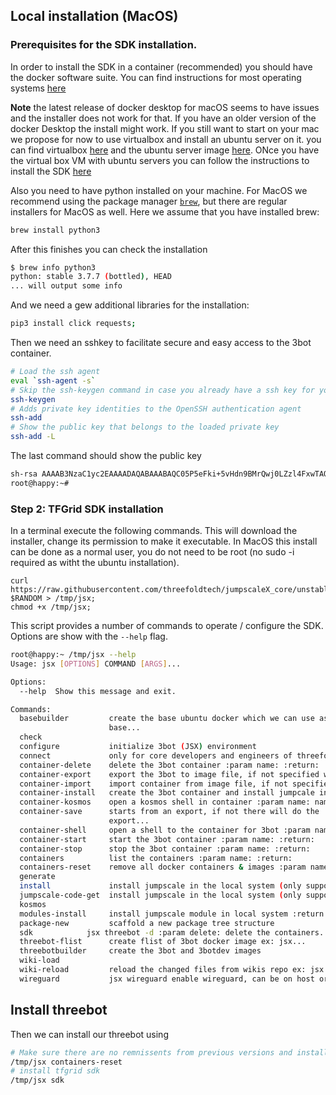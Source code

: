 <!--- Original conents: https://github.com/threefoldfoundation/info_threefold/edit/master/docs/wikieditors/installation_macos.md --->

## Local installation (MacOS)

### Prerequisites for the SDK installation.

In order to install the SDK in a container (recommended) you should have the docker software suite. You can find instructions for most operating systems [here](https://docs.docker.com/install/)

**Note** the latest release of docker desktop for macOS seems to have issues and the installer does not work for that.  If you have an older version of the docker Desktop the install might work.  If you still want to start on your mac we propose for now to use virtualbox and install an ubuntu server on it. you can find virtualbox [here](https://www.virtualbox.org/wiki/Downloads) and the ubuntu server image [here](https://ubuntu.com/download/server).  ONce you have the virtual box VM with ubuntu servers you can follow the instructions to install the SDK [here](https://github.com/threefoldfoundation/info_threefold/blob/development/docs/wikieditors/installation_linux.md)

Also you need to have python installed on your machine.  For MacOS we recommend using the package manager [```brew```](https://brew.sh/), but there are regular installers for MacOS as well.  Here we assume that you have installed brew:
```bash
brew install python3
```
After this finishes you can check the installation
```bash
$ brew info python3 
python: stable 3.7.7 (bottled), HEAD
... will output some info
```

And we need a gew additional libraries for the installation:

```bash
pip3 install click requests;
```

Then we need an sshkey to facilitate secure and easy access to the 3bot container.
```bash
# Load the ssh agent
eval `ssh-agent -s`
# Skip the ssh-keygen command in case you already have a ssh key for your root account.
ssh-keygen
# Adds private key identities to the OpenSSH authentication agent
ssh-add
# Show the public key that belongs to the loaded private key
ssh-add -L
```

The last command should show the public key
```bash
sh-rsa AAAAB3NzaC1yc2EAAAADAQABAAABAQC05P5eFki+5vHdn9BMrQwj0LZzl4FxwTAQ4GtwJFTS4Hog10Ly9sdhPQANOWASC1FXwZThVzj91hL8JCFuBZ5pDx29rJCDMQdqqVHQI5j8qkh4ZNNNQr/QLxdGl53RtQgabGe0OSn +ZdvGHuSQdTg03bomGrpCYcdsdsdsdsdnW0AHeMR0lEubbKMSQrTNCuZqrGbRPuxaHzWj9KQSe4xiRtA/PB7ccMsQlXeIh5pv8QI6k858oJzvlswczTgZivCKoHRnU6XyDVd60y9v3BpbB7YgTasw/VXUDt4oH7U61VI3Jy7t/d9jazMcDt3CngDtRpWQqZSO77 .ssh/id_rsa
root@happy:~# 
```

### Step 2:  TFGrid SDK installation

In a terminal execute the following commands. This will download the installer, change its permission to make it executable.  In MacOS this install can be done as a normal user, you do not need to be root (no sudo -i required as witht the ubuntu installation).
```
curl https://raw.githubusercontent.com/threefoldtech/jumpscaleX_core/unstable/install/jsx.py?$RANDOM > /tmp/jsx;
chmod +x /tmp/jsx;
```

This script provides a number of commands to operate / configure the SDK.  Options are show with the ```--help``` flag.

```bash
root@happy:~ /tmp/jsx --help
Usage: jsx [OPTIONS] COMMAND [ARGS]...

Options:
  --help  Show this message and exit.

Commands:
  basebuilder         create the base ubuntu docker which we can use as
                      base...
  check
  configure           initialize 3bot (JSX) environment
  connect             only for core developers and engineers of threefold,...
  container-delete    delete the 3bot container :param name: :return:
  container-export    export the 3bot to image file, if not specified will...
  container-import    import container from image file, if not specified...
  container-install   create the 3bot container and install jumpcale inside...
  container-kosmos    open a kosmos shell in container :param name: name of...
  container-save      starts from an export, if not there will do the
                      export...
  container-shell     open a shell to the container for 3bot :param name:...
  container-start     start the 3bot container :param name: :return:
  container-stop      stop the 3bot container :param name: :return:
  containers          list the containers :param name: :return:
  containers-reset    remove all docker containers & images :param name:...
  generate
  install             install jumpscale in the local system (only supported...
  jumpscale-code-get  install jumpscale in the local system (only supported...
  kosmos
  modules-install     install jumpscale module in local system :return:
  package-new         scaffold a new package tree structure
  sdk            jsx threebot -d :param delete: delete the containers...
  threebot-flist      create flist of 3bot docker image ex: jsx...
  threebotbuilder     create the 3bot and 3botdev images
  wiki-load
  wiki-reload         reload the changed files from wikis repo ex: jsx...
  wireguard           jsx wireguard enable wireguard, can be on host or...
```

## Install threebot

Then we can install our threebot using
```bash
# Make sure there are no remnissents from previous versions and installations.
/tmp/jsx containers-reset
# install tfgrid sdk
/tmp/jsx sdk
```